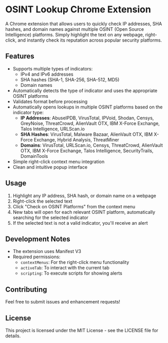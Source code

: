 # OSINT Lookup Chrome Extension

A Chrome extension that allows users to quickly check IP addresses, SHA hashes, and domain names against multiple OSINT (Open Source Intelligence) platforms. Simply highlight the text on any webpage, right-click, and instantly check its reputation across popular security platforms.

## Features

- Supports multiple types of indicators:
  - IPv4 and IPv6 addresses
  - SHA hashes (SHA-1, SHA-256, SHA-512, MD5)
  - Domain names
- Automatically detects the type of indicator and uses the appropriate OSINT platforms
- Validates format before processing
- Automatically opens lookups in multiple OSINT platforms based on the indicator type:
  - **IP Addresses**: AbuseIPDB, VirusTotal, IPVoid, Shodan, Censys, GreyNoise, ThreatCrowd, AlienVault OTX, IBM X-Force Exchange, Talos Intelligence, URLScan.io
  - **SHA Hashes**: VirusTotal, Malware Bazaar, AlienVault OTX, IBM X-Force Exchange, Hybrid Analysis, ThreatMiner
  - **Domains**: VirusTotal, URLScan.io, Censys, ThreatCrowd, AlienVault OTX, IBM X-Force Exchange, Talos Intelligence, SecurityTrails, DomainTools
- Simple right-click context menu integration
- Clean and intuitive popup interface

## Usage

1. Highlight any IP address, SHA hash, or domain name on a webpage
2. Right-click the selected text
3. Click "Check on OSINT Platforms" from the context menu
4. New tabs will open for each relevant OSINT platform, automatically searching for the selected indicator
5. If the selected text is not a valid indicator, you'll receive an alert


## Development Notes

- The extension uses Manifest V3
- Required permissions:
  - `contextMenus`: For the right-click menu functionality
  - `activeTab`: To interact with the current tab
  - `scripting`: To execute scripts for showing alerts

## Contributing

Feel free to submit issues and enhancement requests!

## License

This project is licensed under the MIT License - see the LICENSE file for details.

